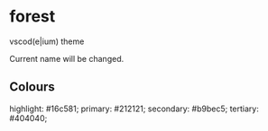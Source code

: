# forest

vscod(e|ium) theme

Current name will be changed.

## Colours

highlight: #16c581;
primary: #212121;
secondary: #b9bec5;
tertiary: #404040;
